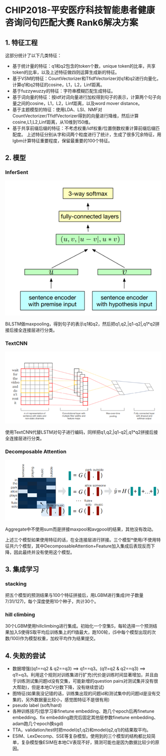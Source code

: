 # CHIP2018-平安医疗科技智能患者健康咨询问句匹配大赛 Rank6解决方案

## 1. 特征工程
这部分统计了以下几类特征：
- 基于统计量的特征：q1和q2包含的token个数，unique token的比率，共享token的比率，以及上述特征做四则运算生成新的特征。
- 基于VSM的特征：CountVectorizer和TfidfVectorizer对q1和q2进行向量化，计算q1和q2特征的cosine，L1，L2，Linf距离。
- 基于fuzzywuzzy的特征：字符串模糊匹配生成特征。
- 基于词向量的特征：按idf对词向量进行加权得到句子的表示，计算两个句子向量之间的cosine，L1，L2，Linf距离，以及word mover distance。
- 基于主题模型的特征：使用LDA、LSI、NMF对CountVectorizer/TfidfVectorizer得到的向量进行降维，然后计算cosine,L1,L2,Linf距离，从10维到150维。
- 基于共享前缀后缀的特征：不考虑权重/idf权重/位置倒数权重计算前缀后缀匹配度。
上述特征分别从字和词两个粒度进行了统计，生成了很多冗余特征，用lgbm计算特征重要程度，保留最重要的100个特征。

## 2. 模型
### InferSent
![InferSent](pic/InferSent.jpg)

BiLSTM做maxpooling，得到句子的表示q1和q2，然后把q1,q2,|q1-q2|,q1*q2拼接后接全连接层进行分类。

### TextCNN
![TextCNN](pic/TextCNN.jpg)

使用TextCNN代替LSTM对句子进行编码，同样把q1,q2,|q1-q2|,q1*q2拼接后接全连接层进行分类。

### Decomposable Attention
![DecomposableAttention](pic/DecomposableAttention.jpg)

Aggregate中不使用sum而是拼接maxpool和avgpool的结果，其他没有改动。

上述三个模型如果使用特征的话，在全连接层进行拼接。三个模型*使用/不使用特征共六个模型，其中DecomposableAttention+Feature加入集成后表现反而下降，因此最终并没有使用这个模型。

## 3. 集成学习
### stacking
把五个模型的预测结果与100个特征拼接后，用LGBM进行集成(叶子数量7/31/127)，每个深度使用10个种子，共计30个。
### hill climbing
30个LGBM使用hillclimbing进行集成。初始化一个空集S，每轮选择一个预测结果加入S使得S取平均后训练集上的f1值最大，跑100轮，(S中每个模型出现的次数/100)作为模型权重，加权平均作为结果提交。

## 4. 失败的尝试
- 数据增强((q1==q2 & q2==q3) ==> q1==q3。(q1!=q2 & q2==q3) ==> q1!=q3。利用这个规则对训练集进行扩充(代价是训练时间显著增加，并且由于训练测试集问题id没有交集，可能新增的question pairs对测试集并没有很大帮助)，但是本地CV分数下降，没有继续尝试)
- 图特征(如果我没记错的话，训练集出现的问题id和测试集中的问题id是没有交集的，另外数据量比较小，感觉图特征不是很有用)
- pseudo label (soft/hard)
- 各种训练技巧(低学习率finetune embedding、跑几个epoch后再finetune embedding、fix embedding跑完后固定其他层参数finetune embedding、adam跑几个epoch换sgd)
- TTA，validation/test时把model(q1,q2)和model(q2,q1)的结果取平均。
- ESIM、LexDecomp、SSE等复杂模型。使用到的三个模型的结构都比较简单，复杂模型像ESIM在本地CV表现不好，猜测可能也是因为数据比较少的原因。
